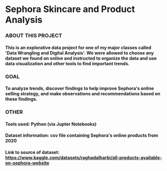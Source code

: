 # Sephora Skincare and Product Analysis
### ABOUT THIS PROJECT
#### This is an explorative data project for one of my major classes called 'Data Wrangling and Digital Analysis'. We were allowed to choose any dataset we found on online and instructed to organize the data and use data visualization and other tools to find important trends.

### GOAL
#### To analyze trends, discover findings to help improve Sephora's online selling strategy, and make observations and recommendations based on these findings.

### OTHER
#### Tools used: Python (via Jupter Notebooks)
#### Dataset information: csv file containing Sephora's online products from 2020
#### Link to source of dataset: https://www.kaggle.com/datasets/raghadalharbi/all-products-available-on-sephora-website
